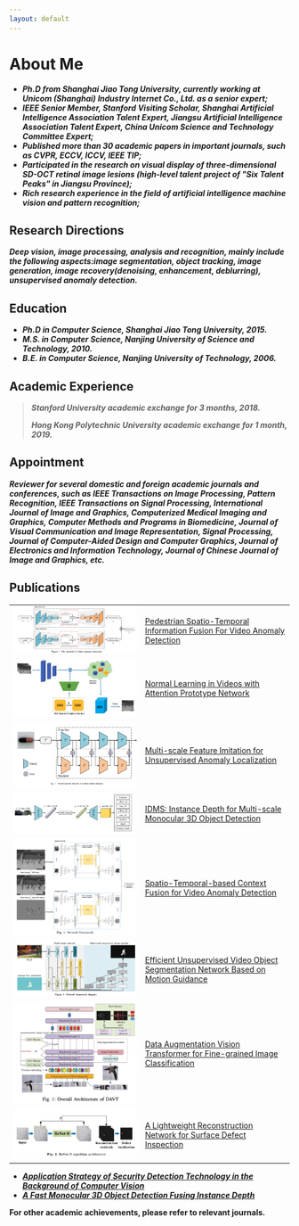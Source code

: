```yaml
---
layout: default
---
```


# About Me

* ***Ph.D from Shanghai Jiao Tong University, currently working at Unicom (Shanghai) Industry Internet Co., Ltd. as a
  senior expert;***
* ***IEEE Senior Member, Stanford Visiting Scholar, Shanghai Artificial Intelligence Association Talent Expert, Jiangsu
  Artificial Intelligence Association Talent Expert, China Unicom Science and Technology Committee Expert;***
* ***Published more than 30 academic papers in important journals, such as CVPR, ECCV, ICCV, IEEE TIP;***
* ***Participated in the research on visual display of three-dimensional SD-OCT retinal image lesions (high-level talent
  project of "Six Talent Peaks" in Jiangsu Province);***
* ***Rich research experience in the field of artificial intelligence machine vision and pattern recognition;***

## Research Directions

***Deep vision, image processing, analysis and recognition, mainly include the following aspects:image segmentation,
object tracking, image generation, image recovery(denoising, enhancement, deblurring), unsupervised anomaly
detection.***

## Education

* ***Ph.D in Computer Science, Shanghai Jiao Tong University, 2015.***
* ***M.S. in Computer Science, Nanjing University of Science and Technology, 2010.***
* ***B.E. in Computer Science, Nanjing University of Technology, 2006.***

## Academic Experience

> ***Stanford University academic exchange for 3 months, 2018.***
>
> ***Hong Kong Polytechnic University academic exchange for 1 month, 2019.***

## Appointment

***Reviewer for several domestic and foreign academic journals and conferences, such as IEEE Transactions on Image
Processing,
Pattern Recognition, IEEE Transactions on Signal Processing, International Journal of Image and Graphics, Computerized
Medical Imaging and Graphics, Computer Methods and Programs in Biomedicine, Journal of Visual Communication and Image
Representation, Signal Processing, Journal of Computer-Aided Design and Computer Graphics, Journal of Electronics and
Information Technology, Journal of Chinese Journal of Image and Graphics, etc.***

## Publications

|                                                                    |                                                                                                                           |
|:-------------------------------------------------------------------|:--------------------------------------------------------------------------------------------------------------------------|
| [![img_4.png](img_4.png)](https://arxiv.org/pdf/2211.10052.pdf)    | [Pedestrian Spatio-Temporal Information Fusion For Video Anomaly Detection](https://arxiv.org/pdf/2211.10052.pdf)         |
| [![img_5.png](img_5.png)](https://arxiv.org/pdf/2108.11055.pdf)    | [Normal Learning in Videos with Attention Prototype Network](https://arxiv.org/pdf/2108.11055.pdf)                        |
| [![img_6.png](img_6.png)](https://arxiv.org/pdf/2212.05786.pdf)    | [Multi-scale Feature Imitation for Unsupervised Anomaly Localization](https://arxiv.org/pdf/2212.05786.pdf)               |
| [![img_7.png](img_7.png)](https://arxiv.org/pdf/2212.01528v1.pdf)  | [IDMS: Instance Depth for Multi-scale Monocular 3D Object Detection](https://arxiv.org/pdf/2212.01528v1.pdf)              |
| [![img_8.png](img_8.png)](https://arxiv.org/pdf/2210.09572.pdf)    | [Spatio-Temporal-based Context Fusion for Video Anomaly Detection](https://arxiv.org/pdf/2210.09572.pdf)                  |
| [![img_9.png](img_9.png)](https://arxiv.org/pdf/2211.05364.pdf)    | [Efficient Unsupervised Video Object Segmentation Network Based on Motion Guidance](https://arxiv.org/pdf/2211.05364.pdf) |
| [![img_10.png](img_10.png)](https://arxiv.org/pdf/2211.12879.pdf)  | [Data Augmentation Vision Transformer for Fine-grained Image Classification](https://arxiv.org/pdf/2211.12879.pdf)        |
| [![img_11.png](img_11.png)](https://arxiv.org/pdf/2212.12878.pdf)  | [A Lightweight Reconstruction Network for Surface Defect Inspection](https://arxiv.org/pdf/2212.12878.pdf)                |

* ***[Application Strategy of Security Detection Technology in the Background of Computer Vision](https://liuluyanglly.github.io/)***
* ***[A Fast Monocular 3D Object Detection Fusing Instance Depth](https://liuluyanglly.github.io/)***

**For other academic achievements, please refer to relevant journals.**


